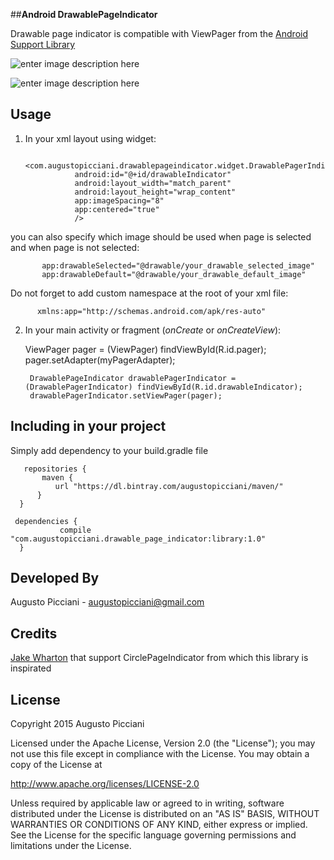 ##**Android DrawablePageIndicator**

Drawable page indicator is compatible with ViewPager from the [Android Support Library](http://developer.android.com/tools/support-library/index.html) 


![enter image description here](https://lh3.googleusercontent.com/J9Rg8BoDugsdyaifJYdzKK8qoPCwKzyur7RWjVxbo-I=s500 "drawablePageIndicator_1.png")

![enter image description here](https://lh3.googleusercontent.com/_rSmPvOGRCAPIHgOONugq6IlUPd9ykfwduMauKPhZpA=s500 "drawablePageIndicator2.png")


## **Usage** ##

1) In your xml layout using widget:

      		<com.augustopicciani.drawablepageindicator.widget.DrawablePagerIndicator
                  android:id="@+id/drawableIndicator"
                  android:layout_width="match_parent"
                  android:layout_height="wrap_content"
                  app:imageSpacing="8"
                  app:centered="true"
                  />

you can also specify which image should be used when page is selected and when page is not selected:

           app:drawableSelected="@drawable/your_drawable_selected_image"
           app:drawableDefault="@drawable/your_drawable_default_image"
     
     
Do not forget to add custom namespace at the root of your xml file:

          xmlns:app="http://schemas.android.com/apk/res-auto"


2) In your main activity or fragment (*onCreate* or *onCreateView*):


	ViewPager pager = (ViewPager) findViewById(R.id.pager);
	pager.setAdapter(myPagerAdapter);
	
        DrawablePageIndicator drawablePagerIndicator = (DrawablePagerIndicator) findViewById(R.id.drawableIndicator);
        drawablePagerIndicator.setViewPager(pager);


 	
## **Including in your project** ##

Simply add dependency to your build.gradle file


 	   repositories {
 	       maven {
              url "https://dl.bintray.com/augustopicciani/maven/"
          }
      }
      
     dependencies {
               compile "com.augustopicciani.drawable_page_indicator:library:1.0"
      }
    

## **Developed By** ##

Augusto Picciani - augustopicciani@gmail.com
 	 	
## **Credits** ##

[Jake Wharton](https://github.com/JakeWharton) that support CirclePageIndicator from which this library is inspirated

## **License** ##

Copyright 2015 Augusto Picciani

Licensed under the Apache License, Version 2.0 (the "License");
you may not use this file except in compliance with the License.
You may obtain a copy of the License at

   http://www.apache.org/licenses/LICENSE-2.0

Unless required by applicable law or agreed to in writing, software
distributed under the License is distributed on an "AS IS" BASIS,
WITHOUT WARRANTIES OR CONDITIONS OF ANY KIND, either express or implied.
See the License for the specific language governing permissions and
limitations under the License.


  
  
	
	
	
            
  



